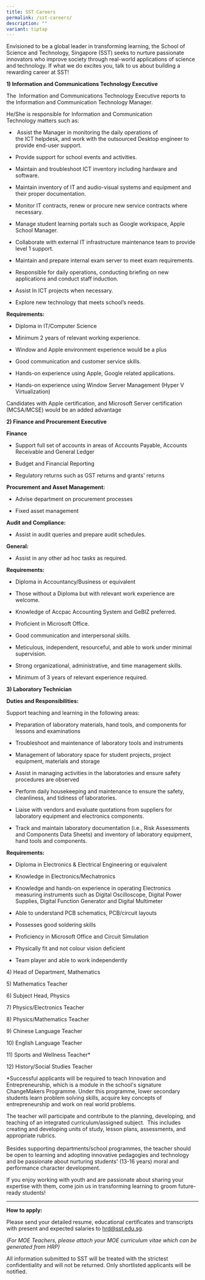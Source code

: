 ```yaml
---
title: SST Careers
permalink: /sst-careers/
description: ""
variant: tiptap
---
```

<p>Envisioned to be a global leader in transforming learning, the School
of Science and Technology, Singapore (SST) seeks to nurture passionate
innovators who improve society through real-world applications of science
and technology. If what we do excites you, talk to us about building a
rewarding career at SST!</p>
<p><strong>1) Information and Communications Technology Executive</strong>
</p>
<p>The&nbsp; Information and Communications Technology&nbsp;Executive&nbsp;reports
to the&nbsp;Information and Communication Technology Manager.</p>
<p>He/She is responsible for&nbsp;Information and Communication Technology&nbsp;matters
such as:</p>
<ul data-tight="true" class="tight">
<li>
<p>&nbsp;Assist the Manager in monitoring the daily operations of the&nbsp;ICT&nbsp;helpdesk,
and work with the outsourced Desktop engineer to provide end-user support.</p>
</li>
<li>
<p>Provide support for school events and activities.</p>
</li>
<li>
<p>Maintain and troubleshoot ICT inventory including hardware and software.</p>
</li>
<li>
<p>Maintain inventory of IT and audio-visual systems and equipment and their
proper documentation.</p>
</li>
<li>
<p>Monitor IT contracts, renew or procure new service contracts where necessary.</p>
</li>
<li>
<p>Manage student learning portals such as Google workspace, Apple School
Manager.</p>
</li>
<li>
<p>Collaborate with external IT infrastructure maintenance team to provide
level 1 support.</p>
</li>
<li>
<p>Maintain and prepare internal exam server to meet exam requirements.</p>
</li>
<li>
<p>Responsible for daily operations, conducting briefing on new applications
and conduct staff&nbsp;induction.</p>
</li>
<li>
<p>Assist In ICT projects when necessary.</p>
</li>
<li>
<p>Explore new technology that meets school’s needs.</p>
</li>
</ul>
<p><strong>Requirements:</strong>
</p>
<ul data-tight="true" class="tight">
<li>
<p>Diploma in IT/Computer Science</p>
</li>
<li>
<p>Minimum 2 years of relevant working experience.</p>
</li>
<li>
<p>Window and Apple environment experience would be a plus</p>
</li>
<li>
<p>Good communication and customer service&nbsp;skills.</p>
</li>
<li>
<p>Hands-on experience using Apple, Google related&nbsp;applications.</p>
</li>
<li>
<p>Hands-on experience using Window Server&nbsp;Management (Hyper V Virtualization)</p>
</li>
</ul>
<p>Candidates with&nbsp;Apple certification, and Microsoft Server certification
(MCSA/MCSE) would be an added advantage</p>
<p><strong>2) Finance and Procurement Executive</strong>
</p>
<p><strong>Finance</strong>
</p>
<ul data-tight="true" class="tight">
<li>
<p>Support full set of accounts in areas of Accounts Payable, Accounts Receivable
and General Ledger</p>
</li>
<li>
<p>Budget and Financial Reporting</p>
</li>
<li>
<p>Regulatory returns such as GST returns and grants' returns</p>
</li>
</ul>
<p><strong>Procurement and Asset Management:</strong>
</p>
<ul data-tight="true" class="tight">
<li>
<p>Advise department on procurement processes</p>
</li>
<li>
<p>Fixed asset management</p>
</li>
</ul>
<p><strong>Audit and Compliance:</strong>
</p>
<ul data-tight="true" class="tight">
<li>
<p>Assist in audit queries and prepare audit schedules.</p>
</li>
</ul>
<p><strong>General:</strong>
</p>
<ul data-tight="true" class="tight">
<li>
<p>Assist in any other ad hoc tasks as required.</p>
</li>
</ul>
<p><strong>Requirements:</strong>
</p>
<ul data-tight="true" class="tight">
<li>
<p>Diploma in Accountancy/Business or equivalent</p>
</li>
<li>
<p>Those without a Diploma but with relevant work experience are welcome.</p>
</li>
<li>
<p>Knowledge of Accpac Accounting System and GeBIZ preferred.</p>
</li>
<li>
<p>Proficient in Microsoft Office.</p>
</li>
<li>
<p>Good communication and interpersonal skills.</p>
</li>
<li>
<p>Meticulous, independent, resourceful, and able to work under minimal supervision.</p>
</li>
<li>
<p>Strong organizational, administrative, and time management skills.</p>
</li>
<li>
<p>Minimum of 3 years of relevant experience required.</p>
</li>
</ul>
<p></p>
<p><strong>3) Laboratory Technician</strong>
</p>
<p><strong>Duties and Responsibilities:</strong>
</p>
<p>Support teaching and learning in the following areas:</p>
<ul data-tight="true" class="tight">
<li>
<p>Preparation of laboratory materials, hand tools, and components for lessons
and examinations</p>
</li>
<li>
<p>Troubleshoot and maintenance of laboratory tools and instruments</p>
</li>
<li>
<p>Management of laboratory space for student projects, project equipment,
materials and&nbsp;storage</p>
</li>
<li>
<p>Assist in managing activities in the laboratories and ensure safety procedures
are&nbsp;observed</p>
</li>
<li>
<p>Perform daily housekeeping and maintenance to ensure the safety, cleanliness,
and tidiness of laboratories.</p>
</li>
<li>
<p>Liaise with vendors and evaluate quotations from suppliers for laboratory
equipment and electronics components.</p>
</li>
<li>
<p>Track and maintain laboratory documentation (i.e., Risk Assessments and
Components Data Sheets) and inventory of laboratory equipment, hand tools
and components.</p>
</li>
</ul>
<p></p>
<p><strong>Requirements:</strong>
</p>
<ul data-tight="true" class="tight">
<li>
<p>Diploma in Electronics &amp; Electrical Engineering or equivalent</p>
</li>
<li>
<p>Knowledge in Electronics/Mechatronics</p>
</li>
<li>
<p>Knowledge and hands-on experience&nbsp;in operating Electronics measuring
instruments such as Digital Oscilloscope, Digital Power Supplies, Digital
Function Generator and Digital Multimeter</p>
</li>
<li>
<p>Able to understand PCB schematics, PCB/circuit layouts&nbsp;</p>
</li>
<li>
<p>Possesses good soldering skills</p>
</li>
<li>
<p>Proficiency in Microsoft Office and Circuit Simulation</p>
</li>
<li>
<p>Physically fit and not colour vision deficient</p>
</li>
<li>
<p>Team player and able to work independently</p>
</li>
</ul>
<p></p>
<p>4) Head of Department, Mathematics</p>
<p>5) Mathematics Teacher</p>
<p>6) Subject Head, Physics</p>
<p>7) Physics/Electronics Teacher</p>
<p>8) Physics/Mathematics Teacher</p>
<p>9) Chinese Language Teacher</p>
<p>10) English Language Teacher</p>
<p>11) Sports and Wellness Teacher*</p>
<p>12) History/Social Studies Teacher</p>
<p></p>
<p>*Successful applicants will be required to teach Innovation and Entrepreneurship,
which is a module in the school's signature ChangeMakers Programme. Under
this programme, lower secondary students learn problem solving skills,
acquire key concepts of entrepreneurship and work on real world problems.</p>
<p>The teacher will participate and contribute to the planning, developing,
and teaching of an integrated curriculum/assigned subject.&nbsp; This includes
creating and developing units of study, lesson plans, assessments, and
appropriate rubrics.
<br>
<br>Besides supporting departments/school programmes, the teacher should be&nbsp;open
to learning and adopting innovative pedagogies and technology and be passionate
about nurturing students' (13-16 years)&nbsp;moral and performance character
development.
<br>
</p>
<p>If you enjoy working with youth and are passionate about sharing your
expertise with them, come join us in transforming learning to groom future-ready
students!</p>
<hr>
<p><strong>How to apply:</strong>
</p>
<p>Please send your detailed resume, educational certificates and transcripts
with present and expected salaries to&nbsp;<a href="mailto:hrd@sst.edu.sg" rel="noopener noreferrer nofollow" target="_blank">hrd@sst.edu.sg</a>.</p>
<p><em>(For MOE Teachers, please attach your MOE curriculum vitae which can be generated from HRP)</em>
</p>
<p>All information submitted to SST will be treated with the strictest confidentiality
and will not be returned. Only shortlisted applicants will be notified.</p>